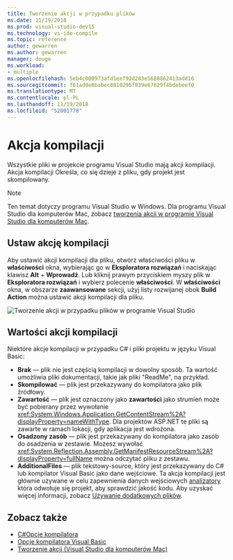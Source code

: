 ```yaml
---
title: Tworzenie akcji w przypadku plików
ms.date: 11/19/2018
ms.prod: visual-studio-dev15
ms.technology: vs-ide-compile
ms.topic: reference
author: gewarren
ms.author: gewarren
manager: douge
ms.workload:
- multiple
ms.openlocfilehash: 5eb4c000973afd1eef92d283e5688862413add16
ms.sourcegitcommit: f61ad0e8babec8810295f039e67629f4bdebeef0
ms.translationtype: MT
ms.contentlocale: pl-PL
ms.lasthandoff: 11/19/2018
ms.locfileid: "52001778"
---
```

# <a name="build-actions"></a>Akcja kompilacji

Wszystkie pliki w projekcie programu Visual Studio mają akcji kompilacji. Akcja kompilacji Określa, co się dzieje z pliku, gdy projekt jest skompilowany.

> [!NOTE]
> Ten temat dotyczy programu Visual Studio w Windows. Dla programu Visual Studio dla komputerów Mac, zobacz [tworzenia akcji w programie Visual Studio dla komputerów Mac](/visualstudio/mac/build-actions).

## <a name="set-a-build-action"></a>Ustaw akcję kompilacji

Aby ustawić akcji kompilacji dla pliku, otwórz właściwości pliku w **właściwości** okna, wybierając go w **Eksploratora rozwiązań** i naciskając klawisz **Alt** + **Wprowadź**. Lub kliknij prawym przyciskiem myszy plik w **Eksploratora rozwiązań** i wybierz polecenie **właściwości**. W **właściwości** okna, w obszarze **zaawansowane** sekcji, użyj listy rozwijanej obok **Build Action** można ustawić akcji kompilacji dla pliku.

![Tworzenie akcji w przypadku plików w programie Visual Studio](media/build-actions.png)

## <a name="build-action-values"></a>Wartości akcji kompilacji

Niektóre akcje kompilacji w przypadku C# i pliki projektu w języku Visual Basic:

* **Brak** — plik nie jest częścią kompilacji w dowolny sposób. Ta wartość umożliwia pliki dokumentacji, takie jak pliki "ReadMe", na przykład.
* **Skompilować** — plik jest przekazywany do kompilatora jako plik źródłowy.
* **Zawartość** — plik jest oznaczony jako **zawartości** jako strumień może być pobierany przez wywołanie <xref:System.Windows.Application.GetContentStream%2A?displayProperty=nameWithType>. Dla projektów ASP.NET te pliki są zawarte w ramach lokacji, gdy aplikacja jest wdrożona.
* **Osadzony zasób** — plik jest przekazywany do kompilatora jako zasób do osadzenia w zestawie. Możesz wywołać <xref:System.Reflection.Assembly.GetManifestResourceStream%2A?displayProperty=fullName> można odczytać pliku z zestawu.
* **AdditionalFiles** — plik tekstowy-source, który jest przekazywany do C# lub kompilator Visual Basic jako dane wejściowe. Ta akcja kompilacji jest głównie używane w celu zapewnienia danych wejściowych [analizatory](../code-quality/roslyn-analyzers-overview.md) która odwołuje się projekt, aby sprawdzić jakość kodu. Aby uzyskać więcej informacji, zobacz [Używanie dodatkowych plików](https://github.com/dotnet/roslyn/blob/master/docs/analyzers/Using%20Additional%20Files.md).

## <a name="see-also"></a>Zobacz także

- [C#Opcje kompilatora](/dotnet/csharp/language-reference/compiler-options/listed-alphabetically)
- [Opcje kompilatora Visual Basic](/dotnet/visual-basic/reference/command-line-compiler/compiler-options-listed-alphabetically)
- [Tworzenie akcji (Visual Studio dla komputerów Mac)](/visualstudio/mac/build-actions)